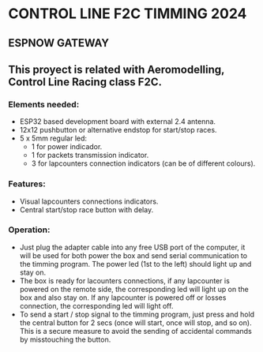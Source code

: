 # CONTROL LINE F2C TIMMING 2024
## ESPNOW GATEWAY

## This proyect is related with Aeromodelling, Control Line Racing class F2C.

### Elements needed:
- ESP32 based development board with external 2.4 antenna.
- 12x12 pushbutton or alternative endstop for start/stop races.
- 5 x 5mm regular led:
    * 1 for power indicador.
    * 1 for packets transmission indicator.
    * 3 for lapcounters connection indicators (can be of different colours).

### Features:
- Visual lapcounters connections indicators.
- Central start/stop race button with delay.

### Operation:
- Just plug the adapter cable into any free USB port of the computer, it will be used for both power the box and send serial communication to the timming program. The power led (1st to the left) should light up and stay on.
- The box is ready for lacounters connections, if any lapcounter is powered on the remote side, the corresponding led will light up on the box and also stay on. If any lapcounter is powered off or losses connection, the corresponding led will light off.
- To send a start / stop signal to the timming program, just press and hold the central button for 2 secs (once will start, once will stop, and so on). This is a secure measure to avoid the sending of accidental commands by misstouching the button.
